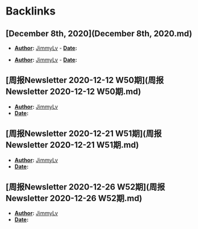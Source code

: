 
# Backlinks
## [December 8th, 2020](December 8th, 2020.md)
- **[Author](Author.md):** [JimmyLv](JimmyLv.md)
        - **[Date](Date.md):**

- **[Author](Author.md):** [JimmyLv](JimmyLv.md)
            - **[Date](Date.md):**

## [周报Newsletter 2020-12-12 W50期](周报Newsletter 2020-12-12 W50期.md)
- **[Author](Author.md):** [JimmyLv](JimmyLv.md)
- **[Date](Date.md):**

## [周报Newsletter 2020-12-21 W51期](周报Newsletter 2020-12-21 W51期.md)
- **[Author](Author.md):** [JimmyLv](JimmyLv.md)
- **[Date](Date.md):**

## [周报Newsletter 2020-12-26 W52期](周报Newsletter 2020-12-26 W52期.md)
- **[Author](Author.md):** [JimmyLv](JimmyLv.md)
- **[Date](Date.md):**


